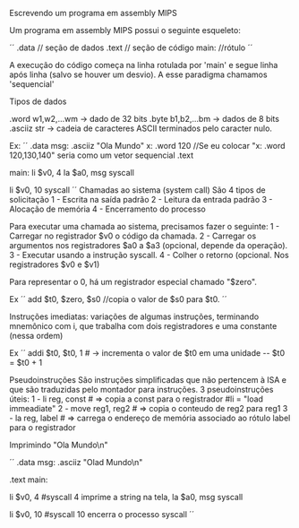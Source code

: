 Escrevendo um programa em assembly MIPS

Um programa em assembly MIPS possui o seguinte esqueleto:

´´
.data // seção de dados
.text // seção de código
main: //rótulo
´´

A execução do código começa na linha rotulada por 'main' e segue linha após linha (salvo se houver um desvio).
A esse paradigma chamamos 'sequencial'

Tipos de dados

.word w1,w2,...wm -> dado de 32 bits
.byte b1,b2,...bm -> dados de 8 bits
.asciiz str -> cadeia de caracteres ASCII terminados pelo caracter nulo.

Ex: 
´´ 
.data
msg: .asciiz "Ola Mundo"
x: .word 120 //Se eu colocar "x: .word 120,130,140" seria como um vetor sequencial
.text

main:
li $v0, 4
la $a0, msg
syscall

li $v0, 10
syscall
´´
Chamadas ao sistema (system call)
São 4 tipos de solicitação
1 - Escrita na saída padrão
2 - Leitura da entrada padrão
3 - Alocação de memória
4 - Encerramento do processo

Para executar uma chamada ao sistema, precisamos fazer o seguinte: 
1 - Carregar no registrador $v0 o código da chamada.
2 - Carregar os argumentos nos registradores $a0 a $a3 (opcional, depende da operação).
3 - Executar usando a instrução syscall.
4 - Colher o retorno (opcional. Nos registradores $v0 e $v1)

Para representar o 0, há um registrador especial chamado "$zero".

Ex
´´
add $t0, $zero, $s0 //copia o valor de $s0 para $t0.
´´

Instruções imediatas: variações de algumas instruções, terminando mnemônico com i, que trabalha com dois registradores e uma constante (nessa ordem)

Ex
´´
addi $t0, $t0, 1 # -> incrementa o valor de $t0 em uma unidade -- $t0 = $t0 + 1

Pseudoinstruções
São instruções simplificadas que não pertencem à ISA e que são traduzidas pelo montador para instruções. 3 pseudoinstruções úteis:
1 - li reg, const   #   => copia a const para o registrador #li = "load  immeadiate"
2 - move reg1, reg2 #   => copia o conteudo de reg2 para reg1
3 - la reg, label   #   => carrega o endereço de memória associado ao rótulo label para o registrador

Imprimindo "Ola Mundo\n"

´´
.data
msg: .asciiz "Olad Mundo\n"

.text
main:

li $v0, 4 #syscall 4 imprime a string na tela,
la $a0, msg
syscall

li $v0, 10 #syscall 10 encerra o processo
syscall
´´